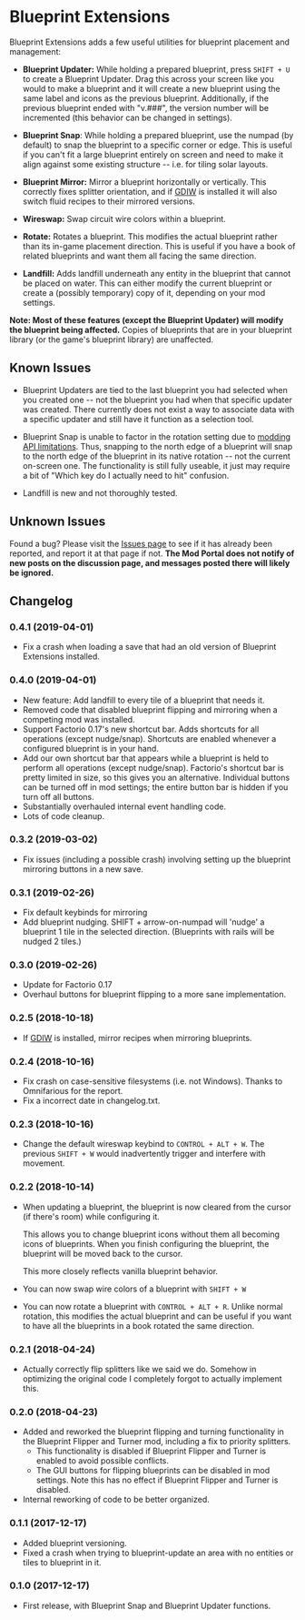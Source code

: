 # Blueprint Extensions

Blueprint Extensions adds a few useful utilities for blueprint placement and management:

* **Blueprint Updater:** While holding a prepared blueprint, press `SHIFT + U` to create a Blueprint Updater.  Drag 
this across your screen like you would to make a blueprint and it will create a new blueprint using the same label and icons as the previous blueprint.  Additionally, if the previous blueprint ended with "v.###", the version number will be incremented (this behavior can be changed in settings).

* **Blueprint Snap**: While holding a prepared blueprint, use the numpad (by default) to snap the blueprint to a 
specific corner or edge.  This is useful if you can't fit a large blueprint entirely on screen and need to make it 
align against some existing structure -- i.e. for tiling solar layouts.
  
* **Blueprint Mirror:** Mirror a blueprint horizontally or vertically.  This correctly fixes splitter orientation,
and if [GDIW](https://mods.factorio.com/mod/GDIW) is installed it will also switch fluid recipes to their mirrored
versions.

* **Wireswap:** Swap circuit wire colors within a blueprint.

* **Rotate:** Rotates a blueprint.  This modifies the actual blueprint rather than its in-game placement direction.
This is useful if you have a book of related blueprints and want them all facing the same direction.

* **Landfill:** Adds landfill underneath any entity in the blueprint that cannot be placed on water.  This can either
  modify the current blueprint or create a (possibly temporary) copy of it, depending on your mod settings.

**Note: Most of these features (except the Blueprint Updater) will modify the blueprint being affected.**
Copies of blueprints that are in your blueprint library (or the game's blueprint library) are unaffected.
 
## Known Issues
* Blueprint Updaters are tied to the last blueprint you had selected when you created one -- not the blueprint you had
when that specific updater was created.  There currently does not exist a way to associate data with a specific 
updater and still have it function as a selection tool.
  
* Blueprint Snap is unable to factor in the rotation setting due to
[modding API limitations](https://forums.factorio.com/viewtopic.php?f=28&t=47087&start=80#p324060).  Thus, snapping
to the north edge of a blueprint will snap to the north edge of the blueprint in its native rotation -- not the 
current on-screen one.  The functionality is still fully useable, it just may require a bit of "Which key do I
actually need to hit" confusion.

* Landfill is new and not thoroughly tested.  
  
## Unknown Issues

Found a bug?  Please visit the [Issues page](https://github.com/dewiniaid/BlueprintExtensions/issues) to see if it has 
already been reported, and report it at that page if not.  **The Mod Portal does not notify of new posts on the 
discussion page, and messages posted there will likely be ignored.**

 
## Changelog

### 0.4.1 (2019-04-01)
* Fix a crash when loading a save that had an old version of Blueprint Extensions installed.

### 0.4.0 (2019-04-01)
* New feature: Add landfill to every tile of a blueprint that needs it.  
* Removed code that disabled blueprint flipping and mirroring when a competing mod was installed.
* Support Factorio 0.17's new shortcut bar.  Adds shortcuts for all operations (except nudge/snap).  Shortcuts are enabled whenever a configured blueprint is in your hand.
* Add our own shortcut bar that appears while a blueprint is held to perform all operations (except nudge/snap).  Factorio's shortcut bar is pretty limited in size, so this gives you an alternative.  Individual buttons can be turned off in mod settings; the entire button bar is hidden if you turn off all buttons.
* Substantially overhauled internal event handling code.
* Lots of code cleanup.

### 0.3.2 (2019-03-02)
* Fix issues (including a possible crash) involving setting up the blueprint mirroring buttons in a new save.

### 0.3.1 (2019-02-26)
* Fix default keybinds for mirroring
* Add blueprint nudging.  SHIFT + arrow-on-numpad will 'nudge' a blueprint 1 tile in the selected direction.  (Blueprints with rails will be nudged 2 tiles.)


### 0.3.0 (2019-02-26)
* Update for Factorio 0.17
* Overhaul buttons for blueprint flipping to a more sane implementation.
    
### 0.2.5 (2018-10-18)
* If [GDIW](https://mods.factorio.com/mod/GDIW) is installed, mirror recipes when mirroring blueprints.

### 0.2.4 (2018-10-16)

* Fix crash on case-sensitive filesystems (i.e. not Windows).  Thanks to Omnifarious for the report.
* Fix a incorrect date in changelog.txt.

### 0.2.3 (2018-10-16)
* Change the default wireswap keybind to `CONTROL + ALT + W`.  The previous `SHIFT + W` would inadvertently trigger and
  interfere with movement.

### 0.2.2 (2018-10-14)

* When updating a blueprint, the blueprint is now cleared from the cursor (if there's room) while configuring it.

  This allows you to change blueprint icons without them all becoming icons of blueprints.
  When you finish configuring the blueprint, the blueprint will be moved back to the cursor.
 
  This more closely reflects vanilla blueprint behavior.

* You can now swap wire colors of a blueprint with `SHIFT + W`

* You can now rotate a blueprint with `CONTROL + ALT + R`.  Unlike normal rotation, this modifies the actual
  blueprint and can be useful if you want to have all the blueprints in a book rotated the same direction. 

### 0.2.1 (2018-04-24)
* Actually correctly flip splitters like we said we do.  Somehow in optimizing the original code I completely forgot to actually implement this.

### 0.2.0 (2018-04-23)
* Added and reworked the blueprint flipping and turning functionality in the Blueprint Flipper and Turner mod,
including a fix to priority splitters.
  * This functionality is disabled if Blueprint Flipper and Turner is enabled to avoid possible conflicts.
  * The GUI buttons for flipping blueprints can be disabled in mod settings.  Note this has no effect if Blueprint Flipper and Turner is disabled.
* Internal reworking of code to be better organized.

### 0.1.1 (2017-12-17)
 
* Added blueprint versioning.
* Fixed a crash when trying to blueprint-update an area with no entities or tiles to blueprint in it.

### 0.1.0 (2017-12-17)
 
* First release, with Blueprint Snap and Blueprint Updater functions.
